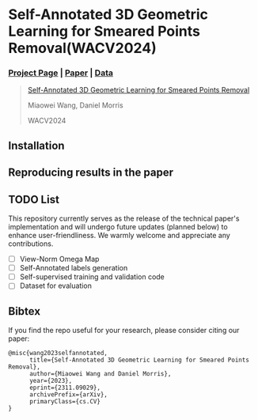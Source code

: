 # Self-Annotated 3D Geometric Learning for Smeared Points Removal(WACV2024)

### [Project Page](https://github.com/wangmiaowei/wacv2024_smearedremover.git)  | [Paper](https://arxiv.org/abs/2311.09029) | [Data](https://github.com/wangmiaowei/wacv2024_smearedremover.git)


> [Self-Annotated 3D Geometric Learning for Smeared Points Removal](https://github.com/wangmiaowei/wacv2024_smearedremover.git)
>
> Miaowei Wang, Daniel Morris 
>
> WACV2024

## Installation

## Reproducing results in the paper
## TODO List

This repository currently serves as the release of the technical paper's implementation and will undergo future updates (planned below) to enhance user-friendliness. We warmly welcome and appreciate any contributions.
- [ ] View-Norm Omega Map 
- [ ] Self-Annotated labels generation
- [ ] Self-supervised training and validation code
- [ ] Dataset for evaluation

## Bibtex

If you find the repo useful for your research, please consider citing our paper:

```
@misc{wang2023selfannotated,
      title={Self-Annotated 3D Geometric Learning for Smeared Points Removal}, 
      author={Miaowei Wang and Daniel Morris},
      year={2023},
      eprint={2311.09029},
      archivePrefix={arXiv},
      primaryClass={cs.CV}
}
```
